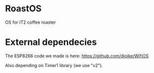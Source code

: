 # RoastOS
OS for IT2 coffee roaster

# External dependecies
The ESP8266 code we made is here: https://github.com/djoike/WifiOS

Also depending on Timer1 library (we use "v2").
